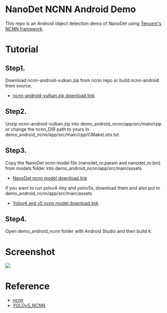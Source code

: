 # NanoDet NCNN Android Demo

This repo is an Android object detection demo of NanoDet using
[Tencent's NCNN framework](https://github.com/Tencent/ncnn).

# Tutorial

## Step1.
Download ncnn-android-vulkan.zip from ncnn repo or build ncnn-android from source.

- [ncnn-android-vulkan.zip download link](https://github.com/Tencent/ncnn/releases)

## Step2.
Unzip ncnn-android-vulkan.zip into demo_android_ncnn/app/src/main/cpp or change the ncnn_DIR path to yours in demo_android_ncnn/app/src/main/cpp/CMakeLists.txt

## Step3.
Copy the NanoDet ncnn model file (nanodet_m.param and nanodet_m.bin) from models folder into demo_android_ncnn/app/src/main/assets

* [NanoDet ncnn model download link](https://github.com/RangiLyu/nanodet/releases/download/v0.3.0/nanodet_m_ncnn_model.zip)

If you want to run yolov4-tiny and yolov5s, download them and also put in demo_android_ncnn/app/src/main/assets.

* [Yolov4 and v5 ncnn model download link](https://drive.google.com/file/d/1Qk_1fDvOcFmNppDnaMFW-xFpMgLDyeAs/view?usp=sharing)

## Step4.
Open demo_android_ncnn folder with Android Studio and then build it.

# Screenshot
![](Android_demo.jpg)


# Reference

* [ncnn](https://github.com/tencent/ncnn)
* [YOLOv5_NCNN](https://github.com/WZTENG/YOLOv5_NCNN)
